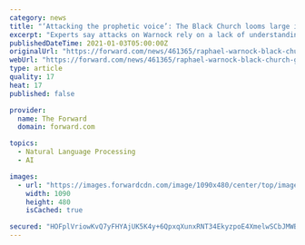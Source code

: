 ```yaml
---
category: news
title: "‘Attacking the prophetic voice’: The Black Church looms large in Warnock’s Senate bid"
excerpt: "Experts say attacks on Warnock rely on a lack of understanding around how the Black Church weaves together politics and theology."
publishedDateTime: 2021-01-03T05:00:00Z
originalUrl: "https://forward.com/news/461365/raphael-warnock-black-church-georgia-kelly-loeffler-christianity-religion/"
webUrl: "https://forward.com/news/461365/raphael-warnock-black-church-georgia-kelly-loeffler-christianity-religion/"
type: article
quality: 17
heat: 17
published: false

provider:
  name: The Forward
  domain: forward.com

topics:
  - Natural Language Processing
  - AI

images:
  - url: "https://images.forwardcdn.com/image/1090x480/center/top/images/cropped/gettyimages-1227844260-1-1609627653.jpg"
    width: 1090
    height: 480
    isCached: true

secured: "HOFplVriowKvQ7yFHYAjUK5K4y+6QpxqXunxRNT34EkyzpoE4XmelwSCbJMWB88aWc45qUiLEhTvzRIEy+xjEQXJVcaj2bpIlgUpBYrZBgZgxTD4+E2FUnAizm+RgAlDF1YiJw4G1YikXBDBfZvquNxpMpgHLRYO9Mmrpq1IfOFzobFoFIGEsyeALcyZ3zC58wvEAEJWmopUjZuABowzu5va6JZLARKDIvP7pnTHEAQfdtK51FldxVEL0qaWUA3KWEI0/UoD3zmSoT+FV+NnqQLtLf/NSa9OABWGh33FCfah3IH7g2MWb1HSs6P0VrAhytbm9y1Wq1jsJ+n9vRagNuYH6s28dYmuQEtPsk31Umw=;Mhkrns6loB1LQ25plfQi9w=="
---
```


